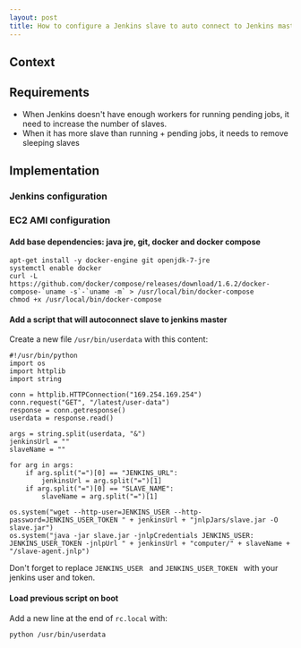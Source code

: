 ```yaml
---
layout: post
title: How to configure a Jenkins slave to auto connect to Jenkins master on start
---
```


## Context


## Requirements
- When Jenkins doesn't have enough workers for running pending jobs, it need to increase the number of slaves.
- When it has more slave than running + pending jobs, it needs to remove sleeping slaves

## Implementation
### Jenkins configuration

### EC2 AMI configuration
#### Add base dependencies: java jre, git, docker and docker compose
```
apt-get install -y docker-engine git openjdk-7-jre
systemctl enable docker
curl -L https://github.com/docker/compose/releases/download/1.6.2/docker-compose-`uname -s`-`uname -m` > /usr/local/bin/docker-compose
chmod +x /usr/local/bin/docker-compose
```

#### Add a script that will autoconnect slave to jenkins master
Create a new file `/usr/bin/userdata` with this content:

```
#!/usr/bin/python
import os
import httplib
import string

conn = httplib.HTTPConnection("169.254.169.254")
conn.request("GET", "/latest/user-data")
response = conn.getresponse()
userdata = response.read()

args = string.split(userdata, "&")
jenkinsUrl = ""
slaveName = ""

for arg in args:
    if arg.split("=")[0] == "JENKINS_URL":
        jenkinsUrl = arg.split("=")[1]
    if arg.split("=")[0] == "SLAVE_NAME":
        slaveName = arg.split("=")[1]

os.system("wget --http-user=JENKINS_USER --http-password=JENKINS_USER_TOKEN " + jenkinsUrl + "jnlpJars/slave.jar -O slave.jar")
os.system("java -jar slave.jar -jnlpCredentials JENKINS_USER: JENKINS_USER_TOKEN -jnlpUrl " + jenkinsUrl + "computer/" + slaveName + "/slave-agent.jnlp")
```
Don't forget to replace `JENKINS_USER ` and `JENKINS_USER_TOKEN ` with your jenkins user and token.

#### Load previous script on boot
Add a new line at the end of `rc.local` with:

```
python /usr/bin/userdata
```